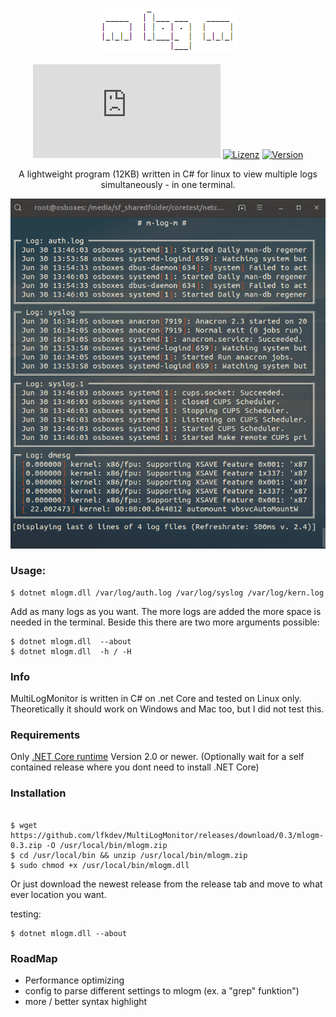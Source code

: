 <p align="center">
  <img src="https://raw.githubusercontent.com/lfkdev/MultiLogMonitor/master/mlogm_logo.png">
</p>

<div id="badges" align="center">

  [![Size](https://img.shields.io/github/size/lfkdev/MultiLogMonitor/release/0.3/mlogm.dll)](https://github.com/lfkdev/mlogm/releases)
[![Lizenz](https://img.shields.io/badge/License-Apache%202.0-blue.svg)](https://github.com/lfkdev/MultiLogMonitor)
[![Version](https://img.shields.io/github/release-pre/lfkdev/MultiLogMonitor.svg)](https://github.com/lfkdev/MultiLogMonitor)

</div>

<p align="center">
  A lightweight program (12KB) written in C# for linux to view multiple logs simultaneously - in one terminal.
</p>

<p align="center">
  <img src="https://raw.githubusercontent.com/lfkdev/MultiLogMonitor/master/mlogmpreview.gif">
</p>

### Usage:
```
$ dotnet mlogm.dll /var/log/auth.log /var/log/syslog /var/log/kern.log
```
Add as many logs as you want. The more logs are added the more space is needed in the terminal.
Beside this there are two more arguments possible:
```
$ dotnet mlogm.dll  --about
$ dotnet mlogm.dll  -h / -H
```

### Info
MultiLogMonitor is written in C# on .net Core and tested on Linux only. Theoretically it should work on Windows and Mac too, but I did not test this.

### Requirements
Only [.NET Core runtime](https://dotnet.microsoft.com/download/linux-package-manager/ubuntu16-04/runtime-2.2.0) Version 2.0 or newer.
(Optionally wait for a self contained release where you dont need to install .NET Core)

### Installation
```

$ wget https://github.com/lfkdev/MultiLogMonitor/releases/download/0.3/mlogm-0.3.zip -O /usr/local/bin/mlogm.zip
$ cd /usr/local/bin && unzip /usr/local/bin/mlogm.zip
$ sudo chmod +x /usr/local/bin/mlogm.dll
```
Or just download the newest release from the release tab and move to what ever location you want.

testing:
```
$ dotnet mlogm.dll --about
```

### RoadMap
- Performance optimizing
- config to parse different settings to mlogm (ex. a "grep" funktion")
- more / better syntax highlight
